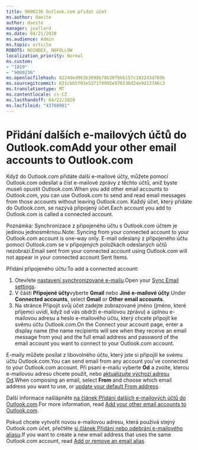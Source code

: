 ```yaml
---
title: 9000236 Outlook.com přidat účet
ms.author: daeite
author: daeite
manager: joallard
ms.date: 04/21/2020
ms.audience: Admin
ms.topic: article
ROBOTS: NOINDEX, NOFOLLOW
localization_priority: Normal
ms.custom:
- "1819"
- "9000236"
ms.openlocfilehash: 8224ded963b3098b78b20f6bb157c183243d769b
ms.sourcegitcommit: 631cbb5f03e5371f0995e976536d24e9d13746c3
ms.translationtype: MT
ms.contentlocale: cs-CZ
ms.lasthandoff: 04/22/2020
ms.locfileid: "43760981"
---
```

# <a name="add-your-other-email-accounts-to-outlookcom"></a><span data-ttu-id="45362-102">Přidání dalších e-mailových účtů do Outlook.com</span><span class="sxs-lookup"><span data-stu-id="45362-102">Add your other email accounts to Outlook.com</span></span>

<span data-ttu-id="45362-103">Když do Outlook.com přidáte další e-mailové účty, můžete pomocí Outlook.com odesílat a číst e-mailové zprávy z těchto účtů, aniž byste museli opustit Outlook.com.</span><span class="sxs-lookup"><span data-stu-id="45362-103">When you add other email accounts to Outlook.com, you can use Outlook.com to send and read email messages from those accounts without leaving Outlook.com.</span></span> <span data-ttu-id="45362-104">Každý účet, který přidáte do Outlook.com, se nazývá připojený účet.</span><span class="sxs-lookup"><span data-stu-id="45362-104">Each account you add to Outlook.com is called a connected account.</span></span>

<span data-ttu-id="45362-105">Poznámka: Synchronizace z připojeného účtu s Outlook.com účtem je jedinou jednosměrnou.</span><span class="sxs-lookup"><span data-stu-id="45362-105">Note: Syncing from your connected account to your Outlook.com account is one-way only.</span></span> <span data-ttu-id="45362-106">E-mail odeslaný z připojeného účtu pomocí Outlook.com se v připojených položkách odeslaných účtů nezobrazí.</span><span class="sxs-lookup"><span data-stu-id="45362-106">Email sent from your connected account using Outlook.com will not appear in your connected account Sent Items.</span></span>

<span data-ttu-id="45362-107">Přidání připojeného účtu:</span><span class="sxs-lookup"><span data-stu-id="45362-107">To add a connected account:</span></span>

1. <span data-ttu-id="45362-108">Otevřete [nastavení synchronizované e-mailu](https://go.microsoft.com/fwlink/?linkid=875264).</span><span class="sxs-lookup"><span data-stu-id="45362-108">Open your [Sync Email settings](https://go.microsoft.com/fwlink/?linkid=875264).</span></span>
2. <span data-ttu-id="45362-109">V části **Připojené účty**vyberte **Gmail** nebo **Jiné e-mailové účty**.</span><span class="sxs-lookup"><span data-stu-id="45362-109">Under **Connected accounts**, select **Gmail** or **Other email accounts**.</span></span>
3. <span data-ttu-id="45362-110">Na stránce Připojit svůj účet zadejte zobrazované jméno (jméno, které příjemci uvidí, když od vás obdrží e-mailovou zprávu) a úplnou e-mailovou adresu a heslo e-mailového účtu, který chcete připojit ke svému účtu Outlook.com.</span><span class="sxs-lookup"><span data-stu-id="45362-110">On the Connect your account page, enter a display name (the name recipients will see when they receive an email message from you) and the full email address and password of the email account you want to connect to your Outlook.com account.</span></span>

<span data-ttu-id="45362-111">E-maily můžete posílat z libovolného účtu, který jste si připojili ke svému účtu Outlook.com.</span><span class="sxs-lookup"><span data-stu-id="45362-111">You can send email from any account you've connected to your Outlook.com account.</span></span> <span data-ttu-id="45362-112">Při psaní e-mailu vyberte **Od** a zvolte, kterou e-mailovou adresu chcete použít, nebo [aktualizujte výchozí adresu Od](https://go.microsoft.com/fwlink/?linkid=875264).</span><span class="sxs-lookup"><span data-stu-id="45362-112">When composing an email, select **From** and choose which email address you want to use, or [update your default From address](https://go.microsoft.com/fwlink/?linkid=875264).</span></span>

<span data-ttu-id="45362-113">Další informace našlápněte [na článek Přidání dalších e-mailových účtů do Outlook.com](https://support.office.com/article/c5224df4-5885-4e79-91ba-523aa743f0ba?wt.mc_id=Office_Outlook_com_Alchemy).</span><span class="sxs-lookup"><span data-stu-id="45362-113">For more information, read [Add your other email accounts to Outlook.com](https://support.office.com/article/c5224df4-5885-4e79-91ba-523aa743f0ba?wt.mc_id=Office_Outlook_com_Alchemy).</span></span>

<span data-ttu-id="45362-114">Pokud chcete vytvořit novou e-mailovou adresu, která používá stejný Outlook.com účet, přečtěte [si článek Přidání nebo odebrání e-mailového aliasu](https://support.office.com/article/459b1989-356d-40fa-a689-8f285b13f1f2?wt.mc_id=Office_Outlook_com_Alchemy).</span><span class="sxs-lookup"><span data-stu-id="45362-114">If you want to create a new email address that uses the same Outlook.com account, read [Add or remove an email alias](https://support.office.com/article/459b1989-356d-40fa-a689-8f285b13f1f2?wt.mc_id=Office_Outlook_com_Alchemy).</span></span>
